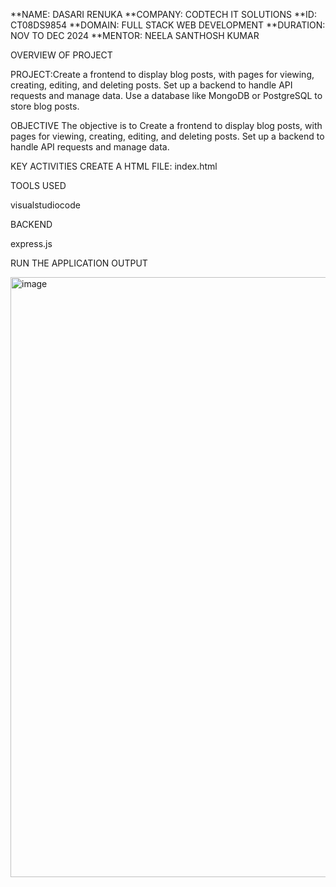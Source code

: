 
**NAME: DASARI RENUKA
**COMPANY: CODTECH IT SOLUTIONS
**ID: CT08DS9854
**DOMAIN: FULL STACK WEB DEVELOPMENT
**DURATION: NOV TO DEC 2024
**MENTOR: NEELA SANTHOSH KUMAR

OVERVIEW OF PROJECT

PROJECT:Create a frontend to display blog posts, with pages for viewing,
creating, editing, and deleting posts. Set up a backend to
handle API requests and manage data. Use a database like
MongoDB or PostgreSQL to store blog posts.

OBJECTIVE
The objective is to Create a frontend to display blog posts, with pages for viewing,
creating, editing, and deleting posts. Set up a backend to
handle API requests and manage data.

KEY ACTIVITIES
CREATE A HTML FILE: index.html

TOOLS USED

visualstudiocode

BACKEND

express.js

RUN THE APPLICATION
OUTPUT

<img width="960" alt="image" src="https://github.com/user-attachments/assets/c9db04be-f761-4777-9f17-1a733577ca99">

